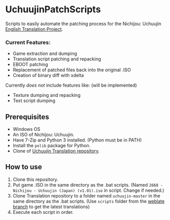 
# UchuujinPatchScripts
Scripts to easily automate the patching process for the Nichijou: Uchuujin [English Translation Project](https://github.com/noneucat/uchuujin). 

### Current Features:
* Game extraction and dumping
* Translation script patching and repacking
* EBOOT patching
* Replacement of patched files back into the original .ISO
* Creation of binary diff with xdelta

Currently *does not* include features like: (will be implemented)
* Texture dumping and repacking
* Text script dumping

## Prerequisites
* Windows OS
* An ISO of Nichijou: Uchuujin.
* Have 7-Zip and Python 3 installed. (Python must be in PATH)
* Install the `polib` package for Python.
* Clone of [Uchuujin Translation repository](https://github.com/noneucat/uchuujin).


## How to use

1. Clone this repository.
2. Put game .ISO in the same directory as the .bat scripts. (Named `2668 - Nichijou - Uchuujin (Japan) (v1.01).iso` in script. Change if needed.)
3. Clone Translation repository to a folder named `uchuujin-master` in the same directory as the .bat scripts. (Use `scripts` folder from the [weblate branch](https://github.com/noneucat/uchuujin/tree/weblate) to get the latest translations)
5. Execute each script in order.
